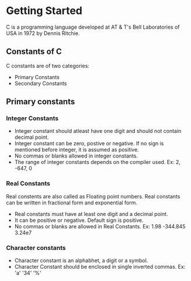 # Getting Started
C is a programming language developed at AT & T's Bell Laboratories of USA in 1972 by Dennis Ritchie.
## Constants of C
C constants are of two categories:
* Primary Constants
* Secondary Constants
## Primary constants
### Integer Constants
* Integer constant should atleast have one digit and should not contain decimal point.
* Integer constant can be zero, postive or negative. If no sign is mentioned before integer, it is assumed as positive.
* No commas or blanks allowed in integer constants.
* The range of integer constants depends on the compiler used.
    Ex: 2, -647, 0
### Real Constants
Real constents are also called as Floating point numbers. Real constants can be written in fractional form and exponential form.
* Real constants must have at least one digit and a decimal point.
* It can be positive or negative. Default sign is positive.
* No commas or blanks are allowed in Real Constants.
    Ex: 1.98 -344.845 3.24e7
### Character constants 
* Character constant is an alphabhet, a digit or a symbol.
* Character Constant should be enclosed in single inverted commas.
    Ex: 'a' '34' '%'
